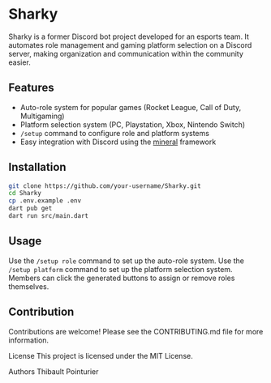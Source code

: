 # Sharky

Sharky is a former Discord bot project developed for an esports team. It automates role management and gaming platform selection on a Discord server, making organization and communication within the community easier.

## Features

- Auto-role system for popular games (Rocket League, Call of Duty, Multigaming)
- Platform selection system (PC, Playstation, Xbox, Nintendo Switch)
- `/setup` command to configure role and platform systems
- Easy integration with Discord using the [mineral](https://github.com/mineral-dart/core) framework

## Installation

```bash
git clone https://github.com/your-username/Sharky.git
cd Sharky
cp .env.example .env
dart pub get
dart run src/main.dart
```

## Usage
Use the `/setup role` command to set up the auto-role system.
Use the `/setup platform` command to set up the platform selection system.
Members can click the generated buttons to assign or remove roles themselves.

## Contribution
Contributions are welcome! Please see the CONTRIBUTING.md file for more information.

License
This project is licensed under the MIT License.

Authors Thibault Pointurier